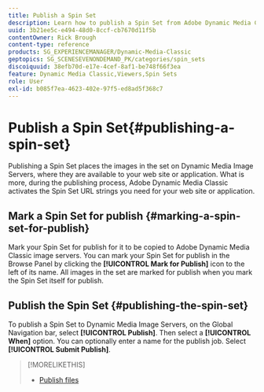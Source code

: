 ```yaml
---
title: Publish a Spin Set
description: Learn how to publish a Spin Set from Adobe Dynamic Media Classic.
uuid: 3b21ee5c-e494-48d0-8ccf-cb7670d11f5b
contentOwner: Rick Brough
content-type: reference
products: SG_EXPERIENCEMANAGER/Dynamic-Media-Classic
geptopics: SG_SCENESEVENONDEMAND_PK/categories/spin_sets
discoiquuid: 38efb70d-e17e-4cef-8af1-be748f66f3ea
feature: Dynamic Media Classic,Viewers,Spin Sets
role: User
exl-id: b085f7ea-4623-402e-97f5-ed8ad5f368c7
---
```

# Publish a Spin Set{#publishing-a-spin-set}

Publishing a Spin Set places the images in the set on Dynamic Media Image Servers, where they are available to your web site or application. What is more, during the publishing process, Adobe Dynamic Media Classic activates the Spin Set URL strings you need for your web site or application.

## Mark a Spin Set for publish {#marking-a-spin-set-for-publish}

Mark your Spin Set for publish for it to be copied to Adobe Dynamic Media Classic image servers. You can mark your Spin Set for publish in the Browse Panel by clicking the **[!UICONTROL Mark for Publish]** icon to the left of its name. All images in the set are marked for publish when you mark the Spin Set itself for publish.

## Publish the Spin Set {#publishing-the-spin-set}

To publish a Spin Set to Dynamic Media Image Servers, on the Global Navigation bar, select **[!UICONTROL Publish]**. Then select a **[!UICONTROL When]** option. You can optionally enter a name for the publish job. Select **[!UICONTROL Submit Publish]**.

>[!MORELIKETHIS]
>
>* [Publish files](publishing-files.md#publishing_files)
